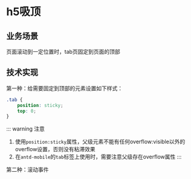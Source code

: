 # h5吸顶

## 业务场景

页面滚动到一定位置时，tab页固定到页面的顶部

## 技术实现

第一种：给需要固定到顶部的元素设置如下样式：

```css
.tab {
    position: sticky;
    top: 0;
}
```

::: warning  注意
1. 使用`position:sticky`属性，父级元素不能有任何overflow:visible以外的overflow设置，否则没有粘滞效果
2. 在`antd-mobile`的`tab`标签上使用时，需要注意父级存在overflow属性
:::

第二种：滚动事件

